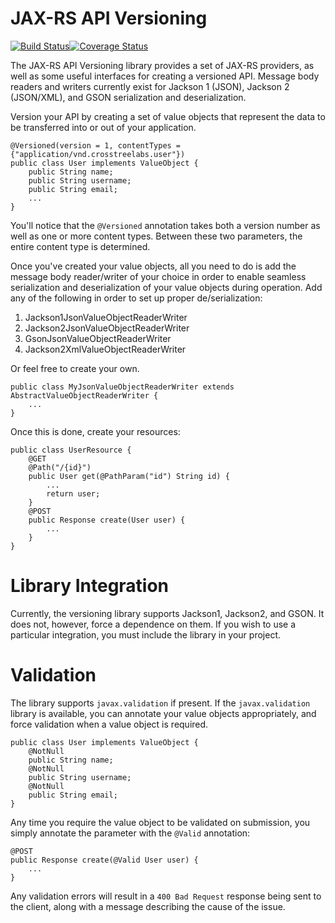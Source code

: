 # JAX-RS API Versioning #

[![Build Status](https://travis-ci.org/CrosstreeLabs/jaxrs-versioning.svg)](https://travis-ci.org/CrosstreeLabs/jaxrs-versioning)[![Coverage Status](https://coveralls.io/repos/CrosstreeLabs/jaxrs-versioning/badge.svg)](https://coveralls.io/r/CrosstreeLabs/jaxrs-versioning)

The JAX-RS API Versioning library provides a set of JAX-RS providers, as well as
some useful interfaces for creating a versioned API. Message body readers and 
writers currently exist for Jackson 1 (JSON), Jackson 2 (JSON/XML), and GSON
serialization and deserialization.

Version your API by creating a set of value objects that represent the data to
be transferred into or out of your application.

    @Versioned(version = 1, contentTypes = {"application/vnd.crosstreelabs.user"})
    public class User implements ValueObject {
        public String name;
        public String username;
        public String email;
        ...
    }

You'll notice that the `@Versioned` annotation takes both a version number as
well as one or more content types. Between these two parameters, the entire
content type is determined.

Once you've created your value objects, all you need to do is add the message
body reader/writer of your choice in order to enable seamless serialization and
deserialization of your value objects during operation. Add any of the following
in order to set up proper de/serialization:

1. Jackson1JsonValueObjectReaderWriter
1. Jackson2JsonValueObjectReaderWriter
1. GsonJsonValueObjectReaderWriter
1. Jackson2XmlValueObjectReaderWriter

Or feel free to create your own.

    public class MyJsonValueObjectReaderWriter extends AbstractValueObjectReaderWriter {
        ...
    }

Once this is done, create your resources:

    public class UserResource {
        @GET
        @Path("/{id}")
        public User get(@PathParam("id") String id) {
            ...
            return user;
        }
        @POST
        public Response create(User user) {
            ...
        }
    }

# Library Integration #

Currently, the versioning library supports Jackson1, Jackson2, and GSON. It does
not, however, force a dependence on them. If you wish to use a particular
integration, you must include the library in your project. 

# Validation #

The library supports `javax.validation` if present. If the `javax.validation`
library is available, you can annotate your value objects appropriately, and
force validation when a value object is required.

    public class User implements ValueObject {
        @NotNull
        public String name;
        @NotNull
        public String username;
        @NotNull
        public String email;
    }

Any time you require the value object to be validated on submission, you simply
annotate the parameter with the `@Valid` annotation:

    @POST
    public Response create(@Valid User user) {
        ...
    }

Any validation errors will result in a `400 Bad Request` response being sent to
the client, along with a message describing the cause of the issue.
